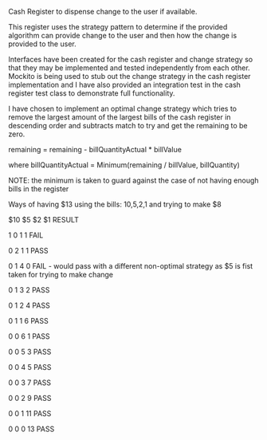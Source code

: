 Cash Register to dispense change to the user if available.

This register uses the strategy pattern to determine if the provided algorithm can provide change to the user and then how the change is provided to the user.

Interfaces have been created for the cash register and change strategy so that they may be implemented and tested independently from each other.
Mockito is being used to stub out the change strategy in the cash register implementation and I have also provided an integration test in the cash register test class to demonstrate full functionality.

I have chosen to implement an optimal change strategy which tries to remove the largest amount of the largest bills of the cash register in descending order and subtracts match to try and get the remaining to be zero.

remaining = remaining - billQuantityActual * billValue

where billQuantityActual = Minimum(remaining / billValue, billQuantity)

NOTE: the minimum is taken to guard against the case of not having enough bills in the register                
                
             

Ways of having $13 using the bills: $10,$5,$2,$1 and trying to make $8 

$10  $5  $2  $1   RESULT

1    0   1   1     FAIL

0    2   1   1     PASS

0    1   4   0     FAIL - would pass with a different non-optimal strategy as $5 is fist taken for trying to make change

0    1   3   2     PASS

0    1   2   4     PASS

0    1   1   6     PASS

0    0   6   1     PASS

0    0   5   3     PASS

0    0   4   5     PASS

0    0   3   7     PASS

0    0   2   9     PASS

0    0   1   11    PASS

0    0   0   13    PASS

